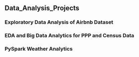 ## Data_Analysis_Projects
### Exploratory Data Analysis of Airbnb Dataset
### EDA and Big Data Analytics for PPP and Census Data
### PySpark Weather Analytics
